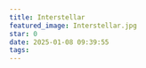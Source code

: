 ```yaml
---
title: Interstellar
featured_image: Interstellar.jpg
star: 0
date: 2025-01-08 09:39:55
tags:
---
```

